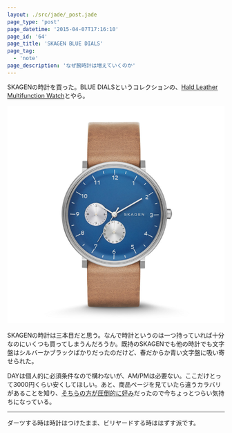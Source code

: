 ```yaml
---
layout: ./src/jade/_post.jade
page_type: 'post'
page_datetime: '2015-04-07T17:16:10'
page_id: '64'
page_title: 'SKAGEN BLUE DIALS'
page_tag:
  - 'note'
page_description: 'なぜ腕時計は増えていくのか'
---
```

SKAGENの時計を買った。BLUE DIALSというコレクションの、[Hald Leather Multifunction Watch](http://www.skagen.com/us/en/hidden-arrays/blue-dials.html)とやら。

![Hald Leather Multifunction Watch](/img/skagen-blue-dials/SKW6167.jpg)

SKAGENの時計は三本目だと思う。なんで時計というのは一つ持っていれば十分なのにいくつも買ってしまうんだろうか。既持のSKAGENでも他の時計でも文字盤はシルバーかブラックばかりだったのだけど、春だからか青い文字盤に吸い寄せられた。

DAYは個人的に必須条件なので構わないが、AM/PMは必要ない。ここだけとって3000円くらい安くしてほしい。あと、商品ページを見ていたら違うカラバリがあることを知り、[そちらの方が圧倒的に好み](http://www.skagen.com/us/en/hidden-arrays/blue-dials/hald-leather-multifunction-watch-pdpskw6169p.html?referer=productlisting)だったので今ちょっとつらい気持ちになっている。

---

ダーツする時は時計はつけたまま、ビリヤードする時ははずす派です。
